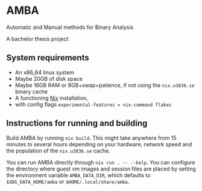 # AMBA

Automatic and Manual methods for Binary Analysis

A bachelor thesis project

## System requirements

- An x86_64 linux system
- Maybe 20GB of disk space
- Maybe 16GB RAM or 8GB+swap+patience, if not using the `nix.u3836.se` binary cache
- A functioning [Nix](https://github.com/NixOS/nix) installation,
- with config flags `experimental-features = nix-command flakes`

## Instructions for running and building

Build AMBA by running `nix build`. This might take anywhere from 15 minutes to
several hours depending on your hardware, network speed and the population of
the `nix.u3836.se` cache.

You can run AMBA directly through `nix run . -- --help`. You can configure the
directory where guest vm images and session files are placed by setting the
environment variable `AMBA_DATA_DIR`, which defaults to `$XDG_DATA_HOME/amba` or
`$HOME/.local/share/amba`.

